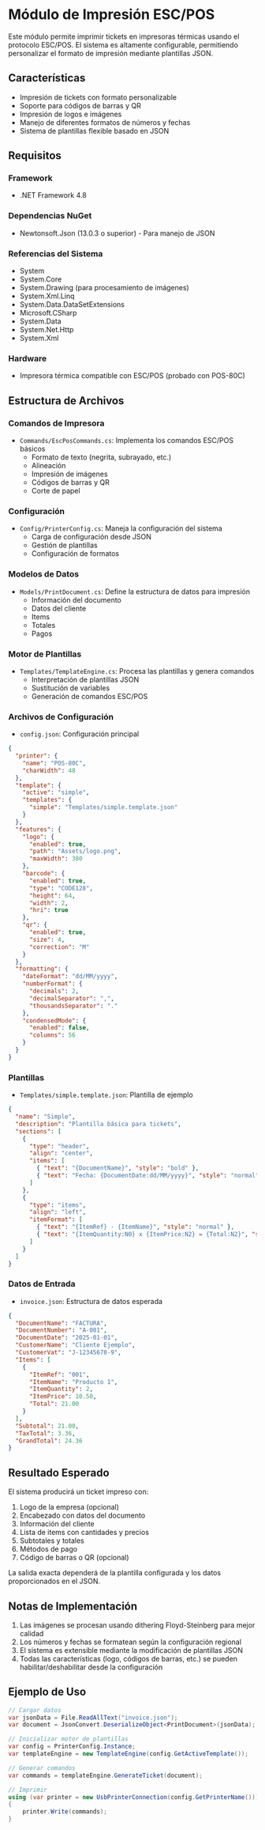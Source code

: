 # Módulo de Impresión ESC/POS

Este módulo permite imprimir tickets en impresoras térmicas usando el protocolo ESC/POS. El sistema es altamente configurable, permitiendo personalizar el formato de impresión mediante plantillas JSON.

## Características

- Impresión de tickets con formato personalizable
- Soporte para códigos de barras y QR
- Impresión de logos e imágenes
- Manejo de diferentes formatos de números y fechas
- Sistema de plantillas flexible basado en JSON

## Requisitos

### Framework
- .NET Framework 4.8

### Dependencias NuGet
- Newtonsoft.Json (13.0.3 o superior) - Para manejo de JSON

### Referencias del Sistema
- System
- System.Core
- System.Drawing (para procesamiento de imágenes)
- System.Xml.Linq
- System.Data.DataSetExtensions
- Microsoft.CSharp
- System.Data
- System.Net.Http
- System.Xml

### Hardware
- Impresora térmica compatible con ESC/POS (probado con POS-80C)

## Estructura de Archivos

### Comandos de Impresora
- `Commands/EscPosCommands.cs`: Implementa los comandos ESC/POS básicos
  - Formato de texto (negrita, subrayado, etc.)
  - Alineación
  - Impresión de imágenes
  - Códigos de barras y QR
  - Corte de papel

### Configuración
- `Config/PrinterConfig.cs`: Maneja la configuración del sistema
  - Carga de configuración desde JSON
  - Gestión de plantillas
  - Configuración de formatos

### Modelos de Datos
- `Models/PrintDocument.cs`: Define la estructura de datos para impresión
  - Información del documento
  - Datos del cliente
  - Items
  - Totales
  - Pagos

### Motor de Plantillas
- `Templates/TemplateEngine.cs`: Procesa las plantillas y genera comandos
  - Interpretación de plantillas JSON
  - Sustitución de variables
  - Generación de comandos ESC/POS

### Archivos de Configuración
- `config.json`: Configuración principal
```json
{
  "printer": {
    "name": "POS-80C",
    "charWidth": 48
  },
  "template": {
    "active": "simple",
    "templates": {
      "simple": "Templates/simple.template.json"
    }
  },
  "features": {
    "logo": {
      "enabled": true,
      "path": "Assets/logo.png",
      "maxWidth": 380
    },
    "barcode": {
      "enabled": true,
      "type": "CODE128",
      "height": 64,
      "width": 2,
      "hri": true
    },
    "qr": {
      "enabled": true,
      "size": 4,
      "correction": "M"
    }
  },
  "formatting": {
    "dateFormat": "dd/MM/yyyy",
    "numberFormat": {
      "decimals": 2,
      "decimalSeparator": ",",
      "thousandsSeparator": "."
    },
    "condensedMode": {
      "enabled": false,
      "columns": 56
    }
  }
}
```

### Plantillas
- `Templates/simple.template.json`: Plantilla de ejemplo
```json
{
  "name": "Simple",
  "description": "Plantilla básica para tickets",
  "sections": [
    {
      "type": "header",
      "align": "center",
      "items": [
        { "text": "{DocumentName}", "style": "bold" },
        { "text": "Fecha: {DocumentDate:dd/MM/yyyy}", "style": "normal" }
      ]
    },
    {
      "type": "items",
      "align": "left",
      "itemFormat": [
        { "text": "{ItemRef} - {ItemName}", "style": "normal" },
        { "text": "{ItemQuantity:N0} x {ItemPrice:N2} = {Total:N2}", "style": "normal" }
      ]
    }
  ]
}
```

### Datos de Entrada
- `invoice.json`: Estructura de datos esperada
```json
{
  "DocumentName": "FACTURA",
  "DocumentNumber": "A-001",
  "DocumentDate": "2025-01-01",
  "CustomerName": "Cliente Ejemplo",
  "CustomerVat": "J-12345678-9",
  "Items": [
    {
      "ItemRef": "001",
      "ItemName": "Producto 1",
      "ItemQuantity": 2,
      "ItemPrice": 10.50,
      "Total": 21.00
    }
  ],
  "Subtotal": 21.00,
  "TaxTotal": 3.36,
  "GrandTotal": 24.36
}
```

## Resultado Esperado

El sistema producirá un ticket impreso con:

1. Logo de la empresa (opcional)
2. Encabezado con datos del documento
3. Información del cliente
4. Lista de items con cantidades y precios
5. Subtotales y totales
6. Métodos de pago
7. Código de barras o QR (opcional)

La salida exacta dependerá de la plantilla configurada y los datos proporcionados en el JSON.

## Notas de Implementación

1. Las imágenes se procesan usando dithering Floyd-Steinberg para mejor calidad
2. Los números y fechas se formatean según la configuración regional
3. El sistema es extensible mediante la modificación de plantillas JSON
4. Todas las características (logo, códigos de barras, etc.) se pueden habilitar/deshabilitar desde la configuración

## Ejemplo de Uso

```csharp
// Cargar datos
var jsonData = File.ReadAllText("invoice.json");
var document = JsonConvert.DeserializeObject<PrintDocument>(jsonData);

// Inicializar motor de plantillas
var config = PrinterConfig.Instance;
var templateEngine = new TemplateEngine(config.GetActiveTemplate());

// Generar comandos
var commands = templateEngine.GenerateTicket(document);

// Imprimir
using (var printer = new UsbPrinterConnection(config.GetPrinterName()))
{
    printer.Write(commands);
}
```
